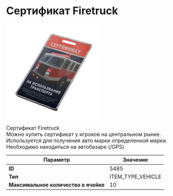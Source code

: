 # Сертификат Firetruck

![Item Image](../img/5485.webp?raw=true)

Сертификат Firetruck<br>Можно купить сертификат у игроков на центральном рынке.<br>Используется для получения авто марки определенной марки.<br>Необходимо находиться на автобазаре (/GPS)


| Параметр | Значение |
|----------|----------|
| **ID** | 5485 |
| **Тип** | ITEM_TYPE_VEHICLE |
| **Максимальное количество в ячейке** | 10 |

